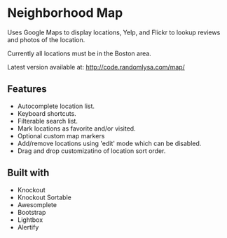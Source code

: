 # Neighborhood Map
Uses Google Maps to display locations, Yelp, and Flickr to lookup reviews and photos of the location.

Currently all locations must be in the Boston area.

Latest version available at: http://code.randomlysa.com/map/

## Features
* Autocomplete location list.
* Keyboard shortcuts.
* Filterable search list.
* Mark locations as favorite and/or visited.
* Optional custom map markers
* Add/remove locations using 'edit' mode which can be disabled.
* Drag and drop customizatino of location sort order.

## Built with
* Knockout
* Knockout Sortable
* Awesomplete
* Bootstrap
* Lightbox
* Alertify
